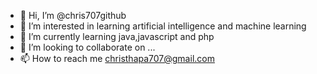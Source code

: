 - 👋 Hi, I’m @chris707github
- 👀 I’m interested in learning artificial intelligence and machine learning 
- 🌱 I’m currently learning java,javascript and php
- 💞️ I’m looking to collaborate on ...
- 📫 How to reach me christhapa707@gmail.com

<!---
chris707github/chris707github is a ✨ special ✨ repository because its `README.md` (this file) appears on your GitHub profile.
You can click the Preview link to take a look at your changes.
--->
